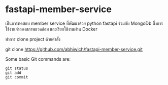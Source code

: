 # fastapi-member-service
เป็นการทดสอบ member service ที่พัฒนาด้วย python fastapi ร่วมกับ MongoDb ซึ่งการใช้งานจำลองสภาพแวดล้อม และเรียกใช้งานผ่าน Docker

ทำการ clone project ด้วยคำสั่ง 

git clone https://github.com/abhiwich/fastapi-member-service.git


Some basic Git commands are:
```
git status
git add
git commit
```
